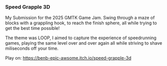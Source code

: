 ### Speed Grapple 3D

My Submission for the 2025 GMTK Game Jam. Swing through a maze of blocks with a grappling hook, to reach the finish sphere, all while trying to get the best time possible!

The theme was LOOP, I aimed to capture the experience of speedrunning games, playing the same level over and over again all while striving to shave miliseconds off your time.​


Play on: https://benb-epic-awsome.itch.io/speed-grapple-3d

